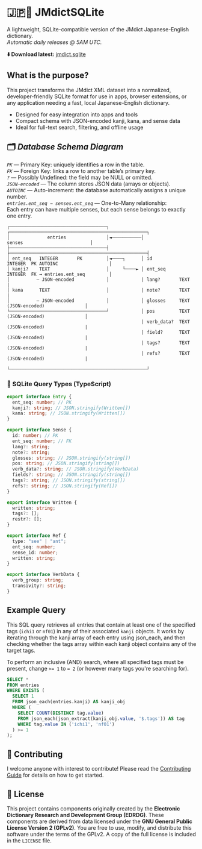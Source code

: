 # 🇯🇵📘 JMdictSQLite
A lightweight, SQLite-compatible version of the JMdict Japanese-English dictionary.<br>
*Automatic daily releases @ 5AM UTC.*

**⬇️ Download latest:** [jmdict.sqlite](https://github.com/seanmcbroom/JMdictSQLite/releases/download/latest/jmdict.sqlite)

## What is the purpose?
This project transforms the JMdict XML dataset into a normalized, developer-friendly SQLite format for use in apps, browser extensions, or any application needing a fast, local Japanese-English dictionary.
- Designed for easy integration into apps and tools
- Compact schema with JSON-encoded kanji, kana, and sense data
- Ideal for full-text search, filtering, and offline usage

## 🗂️ _Database Schema Diagram_
*`PK`* — Primary Key: uniquely identifies a row in the table.<br>
*`FK`* — Foreign Key: links a row to another table’s primary key.<br>
*`?`* — Possibly Undefined: the field may be NULL or omitted.<br>
*`JSON-encoded`* — The column stores JSON data (arrays or objects).<br>
*`AUTOINC`* — Auto-increment: the database automatically assigns a unique number.<br>
*`entries.ent_seq → senses.ent_seq`* — One-to-Many relationship:<br>
Each entry can have multiple senses, but each sense belongs to exactly one entry.<br>
```
┌────────────────────────────────────┐            ┌───────────────────────────────────────────────────┐
│              entries               │◄───────────│                    senses                         │
├────────────────────────────────────┤            ├───────────────────────────────────────────────────┤
│ ent_seq   INTEGER       PK         │◄────┐      │ id          INTEGER  PK AUTOINC                   │
│ kanji?    TEXT                     │     └────► │ ent_seq     INTEGER  FK → entries.ent_seq         │
│          – JSON-encoded            │            | lang?       TEXT                                  |
│ kana      TEXT                     │            | note?       TEXT                                  | 
│          – JSON-encoded            │            │ glosses     TEXT     (JSON-encoded)               │
└────────────────────────────────────┘            │ pos         TEXT     (JSON-encoded)               │
                                                  | verb_data?  TEXT     (JSON-encoded)               |
                                                  | field?      TEXT     (JSON-encoded)               |
                                                  | tags?       TEXT     (JSON-encoded)               |
                                                  | refs?       TEXT     (JSON-encoded)               |
                                                  └───────────────────────────────────────────────────┘
```
### 📝 SQLite Query Types (TypeScript)
```ts
export interface Entry {
  ent_seq: number; // PK
  kanji?: string; // JSON.stringify(Written[])
  kana: string; // JSON.stringify(Written[])
}

export interface Sense {
  id: number; // PK
  ent_seq: number; // FK
  lang?: string;
  note?: string;
  glosses: string; // JSON.stringify(string[])
  pos: string; // JSON.stringify(string[])
  verb_data?: string; // JSON.stringify(VerbData)
  fields?: string; // JSON.stringify(string[])
  tags?: string; // JSON.stringify(string[])
  refs?: string; // JSON.stringify(Ref[])
}

export interface Written {
  written: string;
  tags?: [];
  restr?: [];
}

export interface Ref {
  type: "see" | "ant";
  ent_seq: number;
  sense_id: number;
  written: string;
}

export interface VerbData {
  verb_group: string;
  transivity?: string;
}
```

## Example Query
This SQL query retrieves all entries that contain at least one of the specified tags (`ichi1` or `nf01`) in any of their associated `kanji` objects.
It works by iterating through the kanji array of each entry using json_each, and then checking whether the tags array within each kanji object contains any of the target tags.

To perform an inclusive (AND) search, where all specified tags must be present, change `>= 1` to `= 2` (or however many tags you're searching for).
```sql
SELECT *
FROM entries
WHERE EXISTS (
  SELECT 1
  FROM json_each(entries.kanji) AS kanji_obj
  WHERE (
    SELECT COUNT(DISTINCT tag.value)
    FROM json_each(json_extract(kanji_obj.value, '$.tags')) AS tag
    WHERE tag.value IN ('ichi1', 'nf01')
  ) >= 1
);
```

## 🤝 Contributing

I welcome anyone with interest to contribute! Please read the [Contributing Guide](./CONTRIBUTING.md) for details on how to get started.

## 📜 License
This project contains components originally created by the **Electronic Dictionary Research and Development Group (EDRDG)**. These components are derived from data licensed under the **GNU General Public License Version 2 (GPLv2)**.
You are free to use, modify, and distribute this software under the terms of the GPLv2. A copy of the full license is included in the `LICENSE` file.
